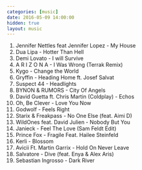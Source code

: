 ```yaml
---
categories: [music]
date: 2016-05-09 14:00:00
hidden: true
layout: music
---
```


1. Jennifer Nettles feat Jennifer Lopez - My House
2. Dua Lipa - Hotter Than Hell
3. Demi Lovato - I will Survive
4. A R I Z O N A - I Was Wrong (Terrak Remix)
5. Kygo - Change the World
6. Gryffin - Heading Home ft. Josef Salvat
7. Suspect 44 - Headlights
8. BYNON & RUMORS - City Of Angels
9. David Guetta ft. Chris Martin (Coldplay) - Echos
10. Oh, Be Clever - Love You Now
11. Godwolf - Feels Right
12. Starix & Freakpass - No One Else (feat. Aimi D)
13. WildOnes feat. David Julien - Nobody But You
14. Janieck - Feel The Love (Sam Feldt Edit)
15. Prince Fox - Fragile Feat. Hailee Steinfeld
16. Kerli - Blossom
17. Avicii Ft. Martin Garrix - Hold On Never Leave
18. Salvatore - Dive (feat. Enya & Alex Aris)
19. Sebastian Ingrosso - Dark River